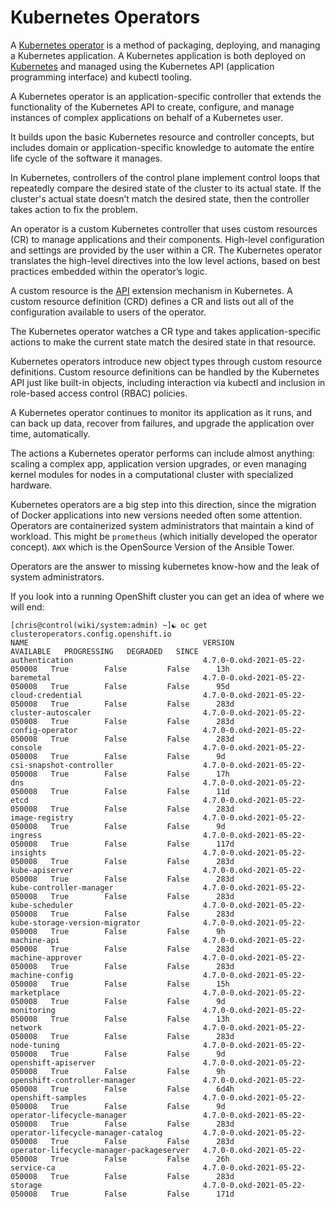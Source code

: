 # Kubernetes Operators

A [Kubernetes operator](https://www.redhat.com/en/resources/oreilly-kubernetes-operators-automation-ebook?intcmp=701f2000001OMH6AAO) is a method of packaging, deploying, and managing a Kubernetes application. A Kubernetes application is both deployed on [Kubernetes](https://www.redhat.com/en/topics/containers/what-is-kubernetes) and managed using the Kubernetes API (application programming interface) and kubectl tooling.

A Kubernetes operator is an application-specific controller that extends the functionality of the Kubernetes API to create, configure, and manage instances of complex applications on behalf of a Kubernetes user.

It builds upon the basic Kubernetes resource and controller concepts, but includes domain or application-specific knowledge to automate the entire life cycle of the software it manages.

In Kubernetes, controllers of the control plane implement control loops that repeatedly compare the desired state of the cluster to its actual state. If the cluster's actual state doesn’t match the desired state, then the controller takes action to fix the problem.

An operator is a custom Kubernetes controller that uses custom resources (CR) to manage applications and their components. High-level configuration and settings are provided by the user within a CR. The Kubernetes operator translates the high-level directives into the low level actions, based on best practices embedded within the operator’s logic.

A custom resource is the [API](https://www.redhat.com/en/topics/api) extension mechanism in Kubernetes. A custom resource definition (CRD) defines a CR and lists out all of the configuration available to users of the operator.

The Kubernetes operator watches a CR type and takes application-specific actions to make the current state match the desired state in that resource.

Kubernetes operators introduce new object types through custom resource definitions. Custom resource definitions can be handled by the Kubernetes API just like built-in objects, including interaction via kubectl and inclusion in role-based access control (RBAC) policies.

A Kubernetes operator continues to monitor its application as it runs, and can back up data, recover from failures, and upgrade the application over time, automatically.

The actions a Kubernetes operator performs can include almost anything: scaling a complex app, application version upgrades, or even managing kernel modules for nodes in a computational cluster with specialized hardware.

Kubernetes operators are a big step into this direction, since the migration of Docker applications into new versions needed often some attention. Operators are containerized system administrators that maintain a kind of workload.
This might be `prometheus` (which initially developed the operator concept).
`AWX` which is the OpenSource Version of the Ansible Tower.

Operators are the answer to missing kubernetes know-how and the leak of system administrators.

If you look into a running OpenShift cluster you can get an idea of where we will end:
```
[chris@control(wiki/system:admin) ~]☯ oc get clusteroperators.config.openshift.io
NAME                                       VERSION                         AVAILABLE   PROGRESSING   DEGRADED   SINCE
authentication                             4.7.0-0.okd-2021-05-22-050008   True        False         False      13h
baremetal                                  4.7.0-0.okd-2021-05-22-050008   True        False         False      95d
cloud-credential                           4.7.0-0.okd-2021-05-22-050008   True        False         False      283d
cluster-autoscaler                         4.7.0-0.okd-2021-05-22-050008   True        False         False      283d
config-operator                            4.7.0-0.okd-2021-05-22-050008   True        False         False      283d
console                                    4.7.0-0.okd-2021-05-22-050008   True        False         False      9d
csi-snapshot-controller                    4.7.0-0.okd-2021-05-22-050008   True        False         False      17h
dns                                        4.7.0-0.okd-2021-05-22-050008   True        False         False      11d
etcd                                       4.7.0-0.okd-2021-05-22-050008   True        False         False      283d
image-registry                             4.7.0-0.okd-2021-05-22-050008   True        False         False      9d
ingress                                    4.7.0-0.okd-2021-05-22-050008   True        False         False      117d
insights                                   4.7.0-0.okd-2021-05-22-050008   True        False         False      283d
kube-apiserver                             4.7.0-0.okd-2021-05-22-050008   True        False         False      283d
kube-controller-manager                    4.7.0-0.okd-2021-05-22-050008   True        False         False      283d
kube-scheduler                             4.7.0-0.okd-2021-05-22-050008   True        False         False      283d
kube-storage-version-migrator              4.7.0-0.okd-2021-05-22-050008   True        False         False      9h
machine-api                                4.7.0-0.okd-2021-05-22-050008   True        False         False      283d
machine-approver                           4.7.0-0.okd-2021-05-22-050008   True        False         False      283d
machine-config                             4.7.0-0.okd-2021-05-22-050008   True        False         False      15h
marketplace                                4.7.0-0.okd-2021-05-22-050008   True        False         False      9d
monitoring                                 4.7.0-0.okd-2021-05-22-050008   True        False         False      13h
network                                    4.7.0-0.okd-2021-05-22-050008   True        False         False      283d
node-tuning                                4.7.0-0.okd-2021-05-22-050008   True        False         False      9d
openshift-apiserver                        4.7.0-0.okd-2021-05-22-050008   True        False         False      9h
openshift-controller-manager               4.7.0-0.okd-2021-05-22-050008   True        False         False      6d4h
openshift-samples                          4.7.0-0.okd-2021-05-22-050008   True        False         False      9d
operator-lifecycle-manager                 4.7.0-0.okd-2021-05-22-050008   True        False         False      283d
operator-lifecycle-manager-catalog         4.7.0-0.okd-2021-05-22-050008   True        False         False      283d
operator-lifecycle-manager-packageserver   4.7.0-0.okd-2021-05-22-050008   True        False         False      26h
service-ca                                 4.7.0-0.okd-2021-05-22-050008   True        False         False      283d
storage                                    4.7.0-0.okd-2021-05-22-050008   True        False         False      171d
```
<!--stackedit_data:
eyJoaXN0b3J5IjpbLTE2MTMwOTk4NzIsMTIzOTE2NjM4MF19
-->
